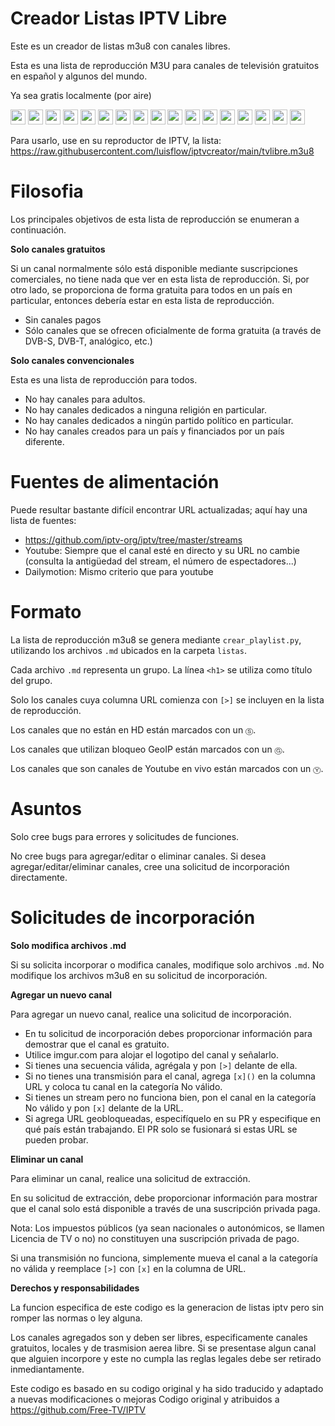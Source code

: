 Creador Listas IPTV Libre
=========================
Este es un creador de listas m3u8 con canales libres. 

Esta es una lista de reproducción M3U para canales de televisión gratuitos en español y algunos del mundo.

Ya sea gratis localmente (por aire)

<img src="https://hatscripts.github.io/circle-flags/flags/ar.svg" width="24"> <img src="https://hatscripts.github.io/circle-flags/flags/br.svg" width="24"> <img src="https://hatscripts.github.io/circle-flags/flags/ca.svg" width="24"> <img src="https://hatscripts.github.io/circle-flags/flags/co.svg" width="24"> <img src="https://hatscripts.github.io/circle-flags/flags/cr.svg" width="24"> <img src="https://hatscripts.github.io/circle-flags/flags/do.svg" width="24"> <img src="https://hatscripts.github.io/circle-flags/flags/ec.svg" width="24"> <img src="https://hatscripts.github.io/circle-flags/flags/um.svg" width="24"> <img src="https://hatscripts.github.io/circle-flags/flags/fr.svg" width="24"> <img src="https://hatscripts.github.io/circle-flags/flags/de.svg" width="24"> <img src="https://hatscripts.github.io/circle-flags/flags/it.svg" width="24"> <img src="https://hatscripts.github.io/circle-flags/flags/mx.svg" width="24"> <img src="https://hatscripts.github.io/circle-flags/flags/py.svg" width="24"> <img src="https://hatscripts.github.io/circle-flags/flags/pe.svg" width="24"> <img src="https://hatscripts.github.io/circle-flags/flags/es.svg" width="24"> <img src="https://hatscripts.github.io/circle-flags/flags/ve.svg" width="24"> <img src="https://hatscripts.github.io/circle-flags/flags/ve.svg" width="24"> 

Para usarlo, use en su reproductor de IPTV, la lista: https://raw.githubusercontent.com/luisflow/iptvcreator/main/tvlibre.m3u8

Filosofia
==========

Los principales objetivos de esta lista de reproducción se enumeran a continuación.

**Solo canales gratuitos**

Si un canal normalmente sólo está disponible mediante suscripciones comerciales, no tiene nada que ver en esta lista de reproducción. Si, por otro lado, se proporciona de forma gratuita para todos en un país en particular, entonces debería estar en esta lista de reproducción.

- Sin canales pagos
- Sólo canales que se ofrecen oficialmente de forma gratuita (a través de DVB-S, DVB-T, analógico, etc.)

**Solo canales convencionales**

Esta es una lista de reproducción para todos.

- No hay canales para adultos.
- No hay canales dedicados a ninguna religión en particular.
- No hay canales dedicados a ningún partido político en particular.
- No hay canales creados para un país y financiados por un país diferente.

Fuentes de alimentación
============

Puede resultar bastante difícil encontrar URL actualizadas; aquí hay una lista de fuentes:

- https://github.com/iptv-org/iptv/tree/master/streams
- Youtube: Siempre que el canal esté en directo y su URL no cambie (consulta la antigüedad del stream, el número de espectadores...)
- Dailymotion: Mismo criterio que para youtube

Formato
=======

La lista de reproducción m3u8 se genera mediante `crear_playlist.py`, utilizando los archivos `.md` ubicados en la carpeta `listas`.

Cada archivo `.md` representa un grupo. La línea `<h1>` se utiliza como título del grupo.

Solo los canales cuya columna URL comienza con `[>]` se incluyen en la lista de reproducción.

Los canales que no están en HD están marcados con un `Ⓢ`.

Los canales que utilizan bloqueo GeoIP están marcados con un `Ⓖ`.

Los canales que son canales de Youtube en vivo están marcados con un `Ⓨ`.


Asuntos
=======

Solo cree bugs para errores y solicitudes de funciones.

No cree bugs para agregar/editar o eliminar canales. Si desea agregar/editar/eliminar canales, cree una solicitud de incorporación directamente.

Solicitudes de incorporación
============================

**Solo modifica archivos .md**

Si su solicita incorporar o modifica canales, modifique solo archivos `.md`. No modifique los archivos m3u8 en su solicitud de incorporación.

**Agregar un nuevo canal**

Para agregar un nuevo canal, realice una solicitud de incorporación.

- En tu solicitud de incorporación debes proporcionar información para demostrar que el canal es gratuito.
- Utilice imgur.com para alojar el logotipo del canal y señalarlo.
- Si tienes una secuencia válida, agrégala y pon `[>]` delante de ella.
- Si no tienes una transmisión para el canal, agrega `[x]()` en la columna URL y coloca tu canal en la categoría No válido.
- Si tienes un stream pero no funciona bien, pon el canal en la categoría No válido y pon `[x]` delante de la URL.
- Si agrega URL geobloqueadas, especifíquelo en su PR y especifique en qué país están trabajando. El PR solo se fusionará si estas URL se pueden probar.

**Eliminar un canal**

Para eliminar un canal, realice una solicitud de extracción.

En su solicitud de extracción, debe proporcionar información para mostrar que el canal solo está disponible a través de una suscripción privada paga.

Nota: Los impuestos públicos (ya sean nacionales o autonómicos, se llamen Licencia de TV o no) no constituyen una suscripción privada de pago.

Si una transmisión no funciona, simplemente mueva el canal a la categoría no válida y reemplace `[>]` con `[x]` en la columna de URL.


**Derechos y responsabilidades**

La funcion especifica de este codigo es la generacion de listas iptv pero sin romper las normas o ley alguna.

Los canales agregados son y deben ser libres, especificamente canales gratuitos, locales y de trasmision aerea libre.
Si se presentase algun canal que alguien incorpore y este no cumpla las reglas legales debe ser retirado inmediantamente.

Este codigo es basado en su codigo original y ha sido traducido y adaptado a nuevas modificaciones o mejoras
Codigo original y atribuidos a https://github.com/Free-TV/IPTV 
